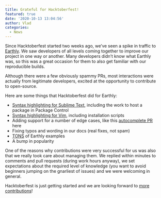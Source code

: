 ```yaml
---
title: Grateful for Hacktoberfest!
featured: true
date: '2020-10-13 13:04:56'
author: Vlad
categories:
  - News
---
```


Since Hacktoberfest started two weeks ago, we’ve seen a spike in traffic to [Earthly](https://github.com/earthly/earthly). We saw developers of all levels coming together to improve our project in one way or another. Many developers didn’t know what Earthly was, so this was a great occasion for them to also get familiar with our reproducible builds.

Although there were a few obviously spammy PRs, most interactions were actually from legitimate developers, excited at the opportunity to contribute to open-source.

Here are some things that Hacktoberfest did for Earthly:

- [Syntax highlighting for Sublime Text](https://github.com/earthly/sublimetext-earthly-syntax), including the work to host a package in Package Control
- [Syntax highlighting for Vim](https://github.com/earthly/earthly/tree/master/contrib/earthfile-syntax-highlighting-vim), including installation scripts
- Adding support for a number of edge cases, like this [autocomplete PR](https://github.com/earthly/earthly/pull/349) here
- Fixing typos and wording in our docs (real fixes, not spam)
- [TONS](https://github.com/earthly/earthly/tree/master/examples) of Earthly examples
- A bump in popularity

One of the reasons why contributions were very successful for us was also that we really took care about managing them. We replied within minutes to comments and pull requests (during work hours anyway), we set expectations about the required level of knowledge (you want to avoid beginners jumping on the gnarliest of issues) and we were welcoming in general.

Hacktoberfest is just getting started and we are looking forward to [more contributions](https://github.com/earthly/earthly/issues?q=is%3Aissue+is%3Aopen+label%3Ahacktoberfest)!

